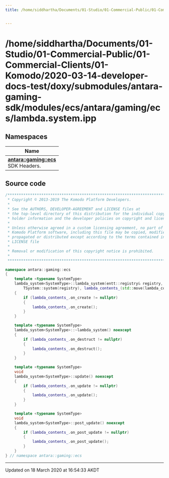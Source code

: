 ```yaml
---
title: /home/siddhartha/Documents/01-Studio/01-Commercial-Public/01-Commercial-Clients/01-Komodo/2020-03-14-developer-docs-test/doxy/submodules/antara-gaming-sdk/modules/ecs/antara/gaming/ecs/lambda.system.ipp


---
```


# /home/siddhartha/Documents/01-Studio/01-Commercial-Public/01-Commercial-Clients/01-Komodo/2020-03-14-developer-docs-test/doxy/submodules/antara-gaming-sdk/modules/ecs/antara/gaming/ecs/lambda.system.ipp







## Namespaces

| Name           |
| -------------- |
| **[antara::gaming::ecs](Namespaces/namespaceantara_1_1gaming_1_1ecs.md)** <br>SDK Headers.  |














## Source code

```cpp
/******************************************************************************
 * Copyright © 2013-2019 The Komodo Platform Developers.                      *
 *                                                                            *
 * See the AUTHORS, DEVELOPER-AGREEMENT and LICENSE files at                  *
 * the top-level directory of this distribution for the individual copyright  *
 * holder information and the developer policies on copyright and licensing.  *
 *                                                                            *
 * Unless otherwise agreed in a custom licensing agreement, no part of the    *
 * Komodo Platform software, including this file may be copied, modified,     *
 * propagated or distributed except according to the terms contained in the   *
 * LICENSE file                                                               *
 *                                                                            *
 * Removal or modification of this copyright notice is prohibited.            *
 *                                                                            *
 ******************************************************************************/

namespace antara::gaming::ecs
{
    template <typename SystemType>
    lambda_system<SystemType>::lambda_system(entt::registry& registry, ftor lambda_contents, std::string lambda_name) noexcept :
        TSystem::system(registry), lambda_contents_(std::move(lambda_contents)), lambda_name_(std::move(lambda_name))
    {
        if (lambda_contents_.on_create != nullptr)
        {
            lambda_contents_.on_create();
        }
    }

    template <typename SystemType>
    lambda_system<SystemType>::~lambda_system() noexcept
    {
        if (lambda_contents_.on_destruct != nullptr)
        {
            lambda_contents_.on_destruct();
        }
    }

    template <typename SystemType>
    void
    lambda_system<SystemType>::update() noexcept
    {
        if (lambda_contents_.on_update != nullptr)
        {
            lambda_contents_.on_update();
        }
    }

    template <typename SystemType>
    void
    lambda_system<SystemType>::post_update() noexcept
    {
        if (lambda_contents_.on_post_update != nullptr)
        {
            lambda_contents_.on_post_update();
        }
    }
} // namespace antara::gaming::ecs
```


-------------------------------

Updated on 18 March 2020 at 16:54:33 AKDT
